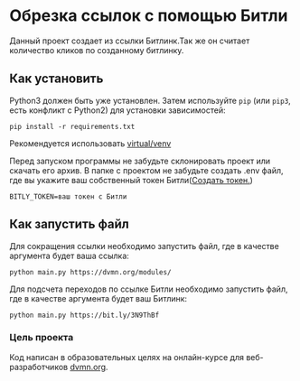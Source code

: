 # Обрезка ссылок с помощью Битли

Данный проект создает из ссылки Битлинк.Так же он считает количество кликов по созданному битлинку.

## Как установить

Python3 должен быть уже установлен. 
Затем используйте `pip` (или `pip3`, есть конфликт с Python2) для установки зависимостей:
```
pip install -r requirements.txt
```
Рекомендуется использовать [virtual/venv](https://docs.python.org/3/library/venv.html)

Перед запуском программы не забудьте склонировать проект или скачать его архив.
В папке с проектом не забудьте создать .env файл, где вы укажите ваш собственный токен Битли([Создать токен.](https://app.bitly.com/settings/api/))

```
BITLY_TOKEN=ваш токен с Битли
```

## Как запустить файл

Для сокращения ссылки необходимо запустить файл, где в качестве аргумента будет ваша ссылка:
```
python main.py https://dvmn.org/modules/
```

Для подсчета переходов по ссылке Битли необходимо запустить файл, где в качестве аргумента будет ваш Битлинк:
```
python main.py https://bit.ly/3N9ThBf
```

### Цель проекта

Код написан в образовательных целях на онлайн-курсе для веб-разработчиков [dvmn.org](https://dvmn.org/).